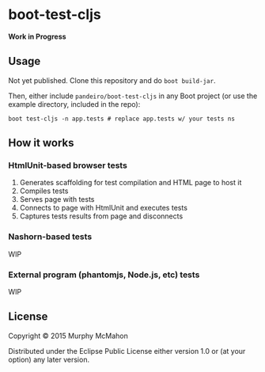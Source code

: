 # boot-test-cljs

**Work in Progress**

## Usage

Not yet published. Clone this repository and do `boot build-jar`.

Then, either include `pandeiro/boot-test-cljs` in any Boot project (or
use the example directory, included in the repo):

```
boot test-cljs -n app.tests # replace app.tests w/ your tests ns
```

## How it works

### HtmlUnit-based browser tests

1. Generates scaffolding for test compilation and HTML page to host it
2. Compiles tests
3. Serves page with tests
4. Connects to page with HtmlUnit and executes tests
5. Captures tests results from page and disconnects

### Nashorn-based tests

WIP

### External program (phantomjs, Node.js, etc) tests

WIP

## License

Copyright © 2015 Murphy McMahon

Distributed under the Eclipse Public License either version 1.0 or (at
your option) any later version.
